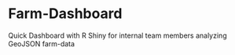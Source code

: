 # Farm-Dashboard
Quick Dashboard with R Shiny for internal team members analyzing GeoJSON farm-data
